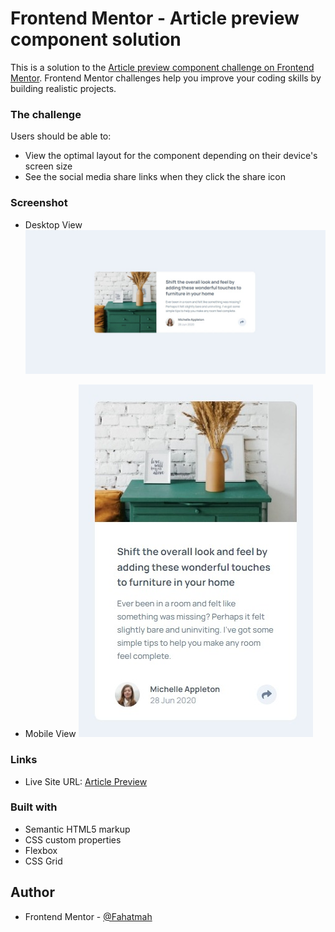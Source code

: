 # Frontend Mentor - Article preview component solution

This is a solution to the [Article preview component challenge on Frontend Mentor](https://www.frontendmentor.io/challenges/article-preview-component-dYBN_pYFT). Frontend Mentor challenges help you improve your coding skills by building realistic projects.

### The challenge

Users should be able to:

-  View the optimal layout for the component depending on their device's screen size
-  See the social media share links when they click the share icon

### Screenshot

-  Desktop View
   ![](images/Desktop_View.jpeg)

-  Mobile View
   ![](images/Mobile_View.jpeg)

### Links

-  Live Site URL: [Article Preview](https://article-preview-frontend.netlify.app/)

### Built with

-  Semantic HTML5 markup
-  CSS custom properties
-  Flexbox
-  CSS Grid

## Author

-  Frontend Mentor - [@Fahatmah](https://www.frontendmentor.io/profile/Fahatmah)
